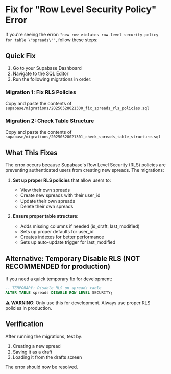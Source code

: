 # Fix for "Row Level Security Policy" Error

If you're seeing the error: `"new row violates row-level security policy for table \"spreads\""`, follow these steps:

## Quick Fix

1. Go to your Supabase Dashboard
2. Navigate to the SQL Editor
3. Run the following migrations in order:

### Migration 1: Fix RLS Policies
Copy and paste the contents of `supabase/migrations/20250528021300_fix_spreads_rls_policies.sql`

### Migration 2: Check Table Structure  
Copy and paste the contents of `supabase/migrations/20250528021301_check_spreads_table_structure.sql`

## What This Fixes

The error occurs because Supabase's Row Level Security (RLS) policies are preventing authenticated users from creating new spreads. The migrations:

1. **Set up proper RLS policies** that allow users to:
   - View their own spreads
   - Create new spreads with their user_id
   - Update their own spreads
   - Delete their own spreads

2. **Ensure proper table structure**:
   - Adds missing columns if needed (is_draft, last_modified)
   - Sets up proper defaults for user_id
   - Creates indexes for better performance
   - Sets up auto-update trigger for last_modified

## Alternative: Temporary Disable RLS (NOT RECOMMENDED for production)

If you need a quick temporary fix for development:

```sql
-- TEMPORARY: Disable RLS on spreads table
ALTER TABLE spreads DISABLE ROW LEVEL SECURITY;
```

⚠️ **WARNING**: Only use this for development. Always use proper RLS policies in production.

## Verification

After running the migrations, test by:
1. Creating a new spread
2. Saving it as a draft
3. Loading it from the drafts screen

The error should now be resolved.
